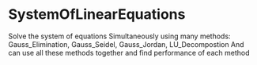 # SystemOfLinearEquations

Solve the system of equations Simultaneously using many methods: Gauss_Elimination, Gauss_Seidel, Gauss_Jordan, LU_Decompostion
And can use all these methods together and find performance of each method

